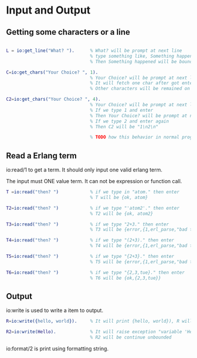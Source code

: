 # Input and Output

## Getting some characters or a line

```erlang

L = io:get_line("What? ").      % What? will be prompt at next line
                                % type something like, Something happened, enter
                                % Then Something happened will be bound to L.

C=io:get_chars("Your Choice? ", 1).
                                % Your Choice? will be prompt at next line.
                                % It will fetch one char after got enter pressed.
                                % Other characters will be remained on next line (buffer).

C2=io:get_chars("Your Choice? ", 4).
                                % Your Choice? will be prompt at next line.
                                % If we type 1 and enter
                                % Then Your Choice? will be prompt at next line.
                                % If we type 2 and enter again
                                % Then C2 will be "1\n2\n"

                                % TODO how this behavior in normal program but not in the shell
```

## Read a Erlang term
io:read/1 to get a term. It should only input one valid erlang term.

The input must ONE value term. It can not be expression or function call.
```erlang
T =io:read("then? ")            % if we type in "atom." then enter
                                % T will be {ok, atom}

T2=io:read("then? ")            % if we type "'atom2'." then enter
                                % T2 will be {ok, atom2}

T3=io:read("then? ")            % if we type "2+3." then enter
                                % T3 will be {error,{1,erl_parse,"bad term"}}

T4=io:read("then? ")            % if we type "(2+3)." then enter
                                % T4 will be {error,{1,erl_parse,"bad term"}}

T5=io:read("then? ")            % if we type "{2+3}." then enter
                                % T5 will be {error,{1,erl_parse,"bad term"}}

T6=io:read("then? ")            % if we type "{2,3,tue}." then enter
                                % T6 will be {ok,{2,3,tue}}

```

## Output

io:write is used to write a item to output.

```erlang
R=io:write({hello, world}).     % It will print {hello, world}), R will be ok

R2=io:write(Hello).             % It will raise exception "variable 'Hello' is unbound"
                                % R2 will be continue unbounded

```

io:format/2 is print using formatting string.

